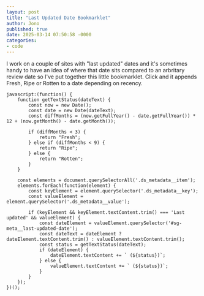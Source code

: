 ```yaml
---
layout: post
title: "Last Updated Date Bookmarklet"
author: Jono
published: true
date: 2025-03-14 07:50:58 -0000
categories: 
- code
---
```

I work on a couple of sites with "last updated" dates and it's sometimes handy to have an idea of where that date sits compared to an arbritary review date so I've put together this little bookmarklet. Click and it appends Fresh, Ripe or Rotten to a date depending on recency.
```
javascript:(function() {
    function getTextStatus(dateText) {
        const now = new Date();
        const date = new Date(dateText);
        const diffMonths = (now.getFullYear() - date.getFullYear()) * 12 + (now.getMonth() - date.getMonth());

        if (diffMonths < 3) {
            return "Fresh";
        } else if (diffMonths < 9) {
            return "Ripe";
        } else {
            return "Rotten";
        }
    }

    const elements = document.querySelectorAll('.ds_metadata__item');
    elements.forEach(function(element) {
        const keyElement = element.querySelector('.ds_metadata__key');
        const valueElement = element.querySelector('.ds_metadata__value');

        if (keyElement && keyElement.textContent.trim() === 'Last updated' && valueElement) {
            const dateElement = valueElement.querySelector('#sg-meta__last-updated-date');
            const dateText = dateElement ? dateElement.textContent.trim() : valueElement.textContent.trim();
            const status = getTextStatus(dateText);
            if (dateElement) {
                dateElement.textContent += ` (${status})`;
            } else {
                valueElement.textContent += ` (${status})`;
            }
        }
    });
})();
```
